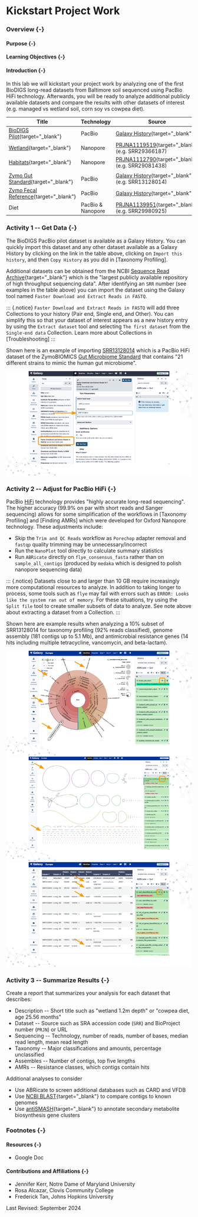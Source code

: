 # Kickstart Project Work

### Overview {-}

#### Purpose {-}

#### Learning Objectives {-}

#### Introduction {-}

In this lab we will kickstart your project work by analyzing one of the first BioDIGS long-read datasets from Baltimore soil sequenced using PacBio HiFi technology.
Afterwards, you will be ready to analyze additional publicly available datasets and compare the results with other datasets of interest (e.g. managed vs wetland soil, corn soy vs cowpea diet).

| Title      | Technology | Source           |
| ---------- | ---------- | ---------------- |
| [BioDIGS Pilot](http://biodigs.gdscn.org){target="_blank"} | PacBio | [Galaxy History](https://usegalaxy.org/u/cutsort/h/biodigs-pacbio-pilot-data){target="_blank"} |
| [Wetland](https://pubmed.gov/38926353){target="_blank"} | Nanopore | [PRJNA1119519](https://www.ncbi.nlm.nih.gov/bioproject/PRJNA1119519){target="_blank"} (e.g. SRR29366187) |
| [Habitats](https://www.exeter.ac.uk/research/groups/geography/casper){target="_blank"} | Nanopore | [PRJNA1112790](https://www.ncbi.nlm.nih.gov/bioproject/PRJNA1112790){target="_blank"} (e.g. SRR29081438) |
| | |
| [Zymo Gut Standard](https://www.zymoresearch.com/products/zymobiomics-gut-microbiome-standard){target="_blank"} | PacBio | [Galaxy History](https://usegalaxy.org/u/cutsort/h/zymo-gut-data){target="_blank"} (e.g. SRR13128014) |
| [Zymo Fecal Reference](https://www.zymoresearch.com/collections/zymobiomics-microbial-community-standards/products/zymobiomics-fecal-reference-with-trumatrix-technology){target="_blank"} | PacBio | [Galaxy History](https://usegalaxy.org/u/cutsort/h/zymo-fecal-data){target="_blank"} |
| Diet | PacBio & Nanopore | [PRJNA1139951](https://www.ncbi.nlm.nih.gov/bioproject/PRJNA1139951){target="_blank"} (e.g. SRR29980925) |

### **Activity 1** -- Get Data {-}

The BioDIGS PacBio pilot dataset is available as a Galaxy History.
You can quickly import this dataset and any other dataset available as a Galaxy History by clicking on the link in the table above, clicking on `Import this history`, and then `Copy History` as you did in [Taxonomy Profiling].

Additional datasets can be obtained from the NCBI [Sequence Read Archive](https://www.ncbi.nlm.nih.gov/sra){target="_blank"} which is the "largest publicly available repository of high throughput sequencing data".
After identifying an `SRR` number (see examples in the table above) you can import the dataset using the Galaxy tool named `Faster Download and Extract Reads in FASTQ`.

::: {.notice}
`Faster Download and Extract Reads in FASTQ` will add three Collections to your history (Pair end, Single end, and Other).
You can simplify this so that your dataset of interest appears as a new history entry by using the `Extract dataset` tool and selecting `The first dataset` from the `Single-end data` Collection.
Learn more about Collections in [Troubleshooting]
:::

Shown here is an example of importing [SRR13128014](https://www.ncbi.nlm.nih.gov/sra/?term=SRR13128014) which is a PacBio HiFi dataset of the ZymoBIOMICS [Gut Microbiome Standard](https://www.zymoresearch.com/products/zymobiomics-gut-microbiome-standard) that contains "21 different strains to mimic the human gut microbiome".

<img src="kickstart-project-work_files/figure-html//1fH9s5OLcRF5meZtFWTJe89RFvJSh125kdjhdqp5smqA_g2f0aedcb71c_0_0.png"  />

### **Activity 2** -- Adjust for PacBio HiFi {-}

PacBio [HiFi](https://www.pacb.com/technology/hifi-sequencing) technology provides "highly accurate long-read sequencing".
The higher accuracy (99.9% on par with short reads and Sanger sequencing) allows for some simplification of the workflows in [Taxonomy Profiling] and [Finding AMRs] which were developed for Oxford Nanopore technology.
These adjustments include:

- Skip the `Trim and QC Reads` workflow as `Porechop` adapter removal and `fastqp` quality trimming may be unnecessary/incorrect
- Run the `NanoPlot` tool directly to calculate summary statistics
- Run `ABRicate` directly on `flye_consensus_fasta` rather than on `sample_all_contigs` (produced by `medaka` which is designed to polish nanopore sequencing data)

::: {.notice}
Datasets close to and larger than 10 GB require increasingly more computational resources to analyze.
In addition to taking longer to process, some tools such as `flye` may fail with errors such as `ERROR: Looks like the system ran out of memory`.
For these situations, try using the `Split file` tool to create smaller subsets of data to analyze.
See note above about extracting a dataset from a Collection.
:::

Shown here are example results when analyzing a 10% subset of SRR13128014 for taxonomy profiling (92% reads classified), genome assembly (181 contigs up to 5.1 Mb), and antimicrobial resistance genes (14 hits including multiple tetracycline, vancomycin, and beta-lactam).

<img src="kickstart-project-work_files/figure-html//1fH9s5OLcRF5meZtFWTJe89RFvJSh125kdjhdqp5smqA_g2f0aedcb71c_0_19.png"  />

<img src="kickstart-project-work_files/figure-html//1fH9s5OLcRF5meZtFWTJe89RFvJSh125kdjhdqp5smqA_g2f0aedcb71c_0_54.png"  />

<img src="kickstart-project-work_files/figure-html//1fH9s5OLcRF5meZtFWTJe89RFvJSh125kdjhdqp5smqA_g2f0aedcb71c_0_59.png"  />

### **Activity 3** -- Summarize Results {-}

Create a report that summarizes your analysis for each dataset that describes:

- Description -- Short title such as "wetland 1.2m depth" or "cowpea diet, age 25.56 months"
- Dataset -- Source such as SRA accession code (`SRR`) and BioProject number (`PRJN`) or URL
- Sequencing -- Technology, number of reads, number of bases, median read length, mean read length
- Taxonomy -- Major classifications and amounts, percentage unclassified
- Assembles -- Number of contigs, top five lengths
- AMRs -- Resistance classes, which contigs contain hits

Additional analyses to consider

- Use ABRicate to screen additional databases such as CARD and VFDB
- Use [NCBI BLAST](https://blast.ncbi.nlm.nih.gov){target="_blank"} to compare contigs to known genomes
- Use [antiSMASH](https://antismash.secondarymetabolites.org){target="_blank"} to annotate secondary metabolite biosynthesis gene clusters

### Footnotes {-}

#### Resources {-}

- Google Doc

#### Contributions and Affiliations {-}

- Jennifer Kerr, Notre Dame of Maryland University
- Rosa Alcazar, Clovis Community College
- Frederick Tan, Johns Hopkins University

Last Revised: September 2024
